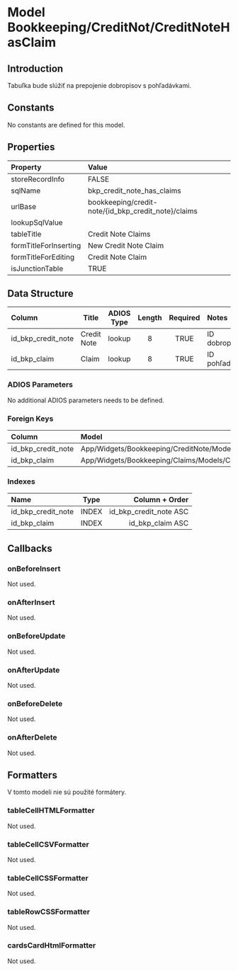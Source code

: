 # Model Bookkeeping/CreditNot/CreditNoteHasClaim

## Introduction

Tabuľka bude slúžiť na prepojenie dobropisov s pohľadávkami.

## Constants

No constants are defined for this model.

## Properties

| Property              | Value                                               |
| :-------------------- | :-------------------------------------------------- |
| storeRecordInfo       | FALSE                                               |
| sqlName               | bkp_credit_note_has_claims                          |
| urlBase               | bookkeeping/credit-note/{id_bkp_credit_note}/claims |
| lookupSqlValue        |                                                     |
| tableTitle            | Credit Note Claims                                  |
| formTitleForInserting | New Credit Note Claim                               |
| formTitleForEditing   | Credit Note Claim                                   |
| isJunctionTable          | TRUE                                                |

## Data Structure

| Column             | Title       | ADIOS Type | Length | Required | Notes                                      |
| :----------------- | ----------- | :--------: | :----: | :------: | :----------------------------------------- |
| id_bkp_credit_note | Credit Note |   lookup   |   8    |   TRUE   | ID dobropisu                               |
| id_bkp_claim       | Claim       |   lookup   |   8    |   TRUE   | ID pohľadávky                              |

### ADIOS Parameters

No additional ADIOS parameters needs to be defined.

### Foreign Keys

| Column             | Model                                                | Relation | OnUpdate | OnDelete |
| :----------------- | :--------------------------------------------------- | :------: | -------- | -------- |
| id_bkp_credit_note | App/Widgets/Bookkeeping/CreditNote/Models/CreditNote |   1:N    | Cascade  | Cascade  |
| id_bkp_claim       | App/Widgets/Bookkeeping/Claims/Models/Claim           |   1:N    | Cascade  | Restrict |

### Indexes

| Name               | Type  |         Column + Order |
| :----------------- | :---: | ---------------------: |
| id_bkp_credit_note | INDEX | id_bkp_credit_note ASC |
| id_bkp_claim       | INDEX |       id_bkp_claim ASC |

## Callbacks

### onBeforeInsert

Not used.

### onAfterInsert

Not used.

### onBeforeUpdate

Not used.

### onAfterUpdate

Not used.

### onBeforeDelete

Not used.

### onAfterDelete

Not used.

## Formatters

V tomto modeli nie sú použité formátery.

### tableCellHTMLFormatter

Not used.

### tableCellCSVFormatter

Not used.

### tableCellCSSFormatter

Not used.

### tableRowCSSFormatter

Not used.

### cardsCardHtmlFormatter

Not used.
